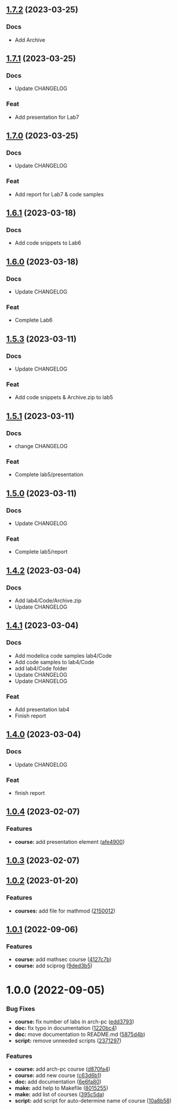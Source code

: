 <a name="1.7.2"></a>
## [1.7.2](https://github.com/tekerinkin/study_2022-2023_mathmod/compare/1.7.1...1.7.2) (2023-03-25)

### Docs

* Add Archive

<a name="1.7.1"></a>
## [1.7.1](https://github.com/tekerinkin/study_2022-2023_mathmod/compare/1.7.0...1.7.1) (2023-03-25)

### Docs

* Update CHANGELOG

### Feat

* Add presentation for Lab7

<a name="1.7.0"></a>
## [1.7.0](https://github.com/tekerinkin/study_2022-2023_mathmod/compare/1.6.1...1.7.0) (2023-03-25)

### Docs

* Update CHANGELOG

### Feat

* Add report for Lab7 & code samples

<a name="1.6.1"></a>
## [1.6.1](https://github.com/tekerinkin/study_2022-2023_mathmod/compare/1.6.0...1.6.1) (2023-03-18)

### Docs

* Add code snippets to Lab6

<a name="1.6.0"></a>
## [1.6.0](https://github.com/tekerinkin/study_2022-2023_mathmod/compare/1.5.3...1.6.0) (2023-03-18)

### Docs

* Update CHANGELOG

### Feat

* Complete Lab6

<a name="1.5.3"></a>
## [1.5.3](https://github.com/tekerinkin/study_2022-2023_mathmod/compare/1.5.2...1.5.3) (2023-03-11)

### Docs

* Update CHANGELOG

### Feat

* Add code snippets & Archive.zip to lab5


<a name="1.5.1"></a>
## [1.5.1](https://github.com/tekerinkin/study_2022-2023_mathmod/compare/1.5.0...1.5.1) (2023-03-11)

### Docs

* change CHANGELOG

### Feat

* Complete lab5/presentation

<a name="1.5.0"></a>
## [1.5.0](https://github.com/tekerinkin/study_2022-2023_mathmod/compare/1.4.2...1.5.0) (2023-03-11)

### Docs

* Update CHANGELOG

### Feat

* Complete lab5/report

<a name="1.4.2"></a>
## [1.4.2](https://github.com/tekerinkin/study_2022-2023_mathmod/compare/1.4.1...1.4.2) (2023-03-04)

### Docs

* Add lab4/Code/Archive.zip
* Update CHANGELOG



<a name="1.4.1"></a>
## [1.4.1](https://github.com/tekerinkin/study_2022-2023_mathmod/compare/1.4.0...1.4.1) (2023-03-04)

### Docs

* Add modelica code samples lab4/Code
* Add code samples to lab4/Code
* add lab4/Code folder
* Update CHANGELOG
* Update CHANGELOG

### Feat

* Add presentation lab4
* Finish report


<a name="1.4.0"></a>
## [1.4.0](https://github.com/tekerinkin/study_2022-2023_mathmod/compare/1.3.1...1.4.0) (2023-03-04)

### Docs

* Update CHANGELOG

### Feat

* finish report


## [1.0.4](https://github.com/yamadharma/course-directory-student-template/compare/v1.0.3...v1.0.4) (2023-02-07)


### Features

* **course:** add presentation element ([afe4900](https://github.com/yamadharma/course-directory-student-template/commit/afe49009b2f1ca47385f3020048617a0570ed196))



## [1.0.3](https://github.com/yamadharma/course-directory-student-template/compare/v1.0.2...v1.0.3) (2023-02-07)



## [1.0.2](https://github.com/yamadharma/course-directory-student-template/compare/v1.0.1...v1.0.2) (2023-01-20)


### Features

* **courses:** add file for mathmod ([2150012](https://github.com/yamadharma/course-directory-student-template/commit/2150012e885375b09edc64d4c709bfb8bc6edacc))



## [1.0.1](https://github.com/yamadharma/course-directory-student-template/compare/v1.0.0...v1.0.1) (2022-09-06)


### Features

* **course:** add mathsec course ([4127c7b](https://github.com/yamadharma/course-directory-student-template/commit/4127c7b10f6784e6d3e54effa3b1e57b4808dfe6))
* **course:** add sciprog ([9ded3b5](https://github.com/yamadharma/course-directory-student-template/commit/9ded3b53f48275c394b3c6bdb465013e83d88def))



# 1.0.0 (2022-09-05)


### Bug Fixes

* **course:** fix number of labs in arch-pc ([edd3793](https://github.com/yamadharma/course-directory-student-template/commit/edd379372c071c796cf84c38cdd7fe996afd0cdb))
* **doc:** fix typo in documentation ([1220bc4](https://github.com/yamadharma/course-directory-student-template/commit/1220bc4a802e558e2a18036b43e39ca131ee644c))
* **doc:** move documentation to README.md ([5875d4b](https://github.com/yamadharma/course-directory-student-template/commit/5875d4bc52646e868974ec518a96fe18c0235b40))
* **script:** remove unneeded scripts ([2371297](https://github.com/yamadharma/course-directory-student-template/commit/23712978562979560713861201f50c82e447e042))


### Features

* **course:** add arch-pc course ([d870fa4](https://github.com/yamadharma/course-directory-student-template/commit/d870fa48c7955d3a068e14bb096c5530c9c48ee1))
* **course:** add new course ([c63d6b1](https://github.com/yamadharma/course-directory-student-template/commit/c63d6b162ed4df91d96bd9a9ea5ee014bdd42f73))
* **doc:** add documentation ([6e6fa80](https://github.com/yamadharma/course-directory-student-template/commit/6e6fa80ecf9a7a2fa1dbd3e45cdf28dc07a1a1f8))
* **make:** add help to Makefile ([8015255](https://github.com/yamadharma/course-directory-student-template/commit/8015255d434b2a4735f0ea406ef99be4d68f8b6f))
* **make:** add list of courses ([395c5da](https://github.com/yamadharma/course-directory-student-template/commit/395c5da4de44d792ee5ceb45f255004a0e0f7e30))
* **script:** add script for auto-determine name of course ([10a8b58](https://github.com/yamadharma/course-directory-student-template/commit/10a8b58ccf830930dc6daf15d664582ce87913e3))





